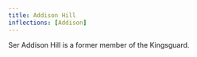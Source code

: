 ```yaml
---
title: Addison Hill
inflections: [Addison]
---
```


Ser Addison Hill is a former member of the Kingsguard.


